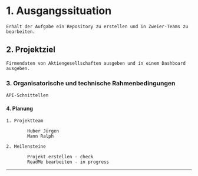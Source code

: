 # <b>1. Ausgangssituation</b>

	Erhalt der Aufgabe ein Repository zu erstellen und in Zweier-Teams zu bearbeiten.

		
## <b>2. Projektziel</b>

	Firmendaten von Aktiengesellschaften ausgeben und in einem Dashboard ausgeben.
		
### <b>3. Organisatorische und technische Rahmenbedingungen</b>

	API-Schnittellen
   
         
#### <b>4. Planung</b>
		
	1. Projektteam

    		Huber Jürgen
    		Mann Ralph
			
	2. Meilensteine

    		Projekt erstellen - check
    		ReadMe bearbeiten - in progress
---------------------------------------------------------------------
